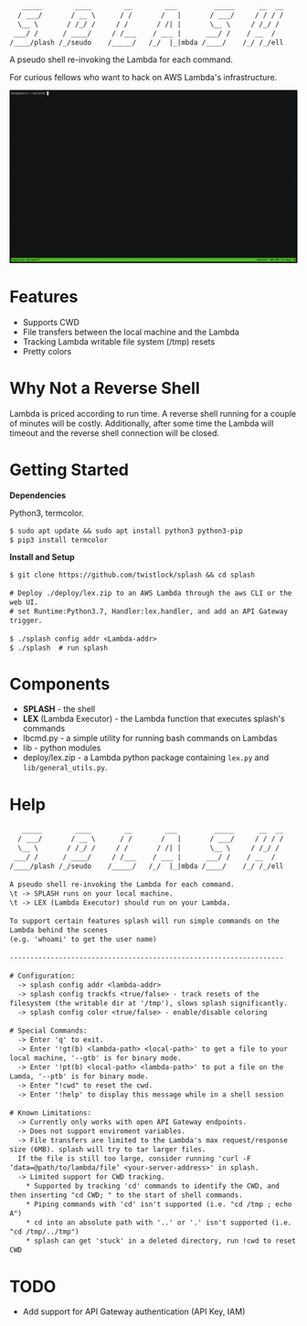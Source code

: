 ```
   _____        ____        __        ___         _____      __  __   
  / ___/       / __ \      / /       /   |       / ___/     / / / /   
  \__ \       / /_/ /     / /       / /| |       \__ \     / /_/ /      
 ___/ /      / ____/     / /___    / ___ |      ___/ /    / __  /      
/____/plash /_/seudo    /_____/   /_/  |_|mbda /____/    /_/ /_/ell  
```
A pseudo shell re-invoking the Lambda for each command.

For curious fellows who want to hack on AWS Lambda's infrastructure. 

![](demo/splash.gif)

# Features
- Supports CWD
- File transfers between the local machine and the Lambda
- Tracking Lambda writable file system (/tmp) resets 
- Pretty colors

# Why Not a Reverse Shell
Lambda is priced according to run time. A reverse shell running for a couple of minutes will be costly.
Additionally, after some time the Lambda will timeout and the reverse shell connection will be closed.

# Getting Started
**Dependencies**

Python3, termcolor.
```
$ sudo apt update && sudo apt install python3 python3-pip
$ pip3 install termcolor
```
**Install and Setup**
```
$ git clone https://github.com/twistlock/splash && cd splash

# Deploy ./deploy/lex.zip to an AWS Lambda through the aws CLI or the web UI.
# set Runtime:Python3.7, Handler:lex.handler, and add an API Gateway trigger.

$ ./splash config addr <Lambda-addr>
$ ./splash  # run splash
```

# Components
 - **SPLASH** - the shell
 - **LEX** (Lambda Executor) - the Lambda function that executes splash's commands
 - lbcmd.py - a simple utility for running bash commands on Lambdas
 - lib - python modules
 - deploy/lex.zip - a Lambda python package containing `lex.py` and `lib/general_utils.py`. 


# Help
```
   _____        ____        __        ___         _____      __  __   
  / ___/       / __ \      / /       /   |       / ___/     / / / /   
  \__ \       / /_/ /     / /       / /| |       \__ \     / /_/ /      
 ___/ /      / ____/     / /___    / ___ |      ___/ /    / __  /      
/____/plash /_/seudo    /_____/   /_/  |_|mbda /____/    /_/ /_/ell  

A pseudo shell re-invoking the Lambda for each command.
\t -> SPLASH runs on your local machine.
\t -> LEX (Lambda Executor) should run on your Lambda.

To support certain features splash will run simple commands on the Lambda behind the scenes
(e.g. 'whoami' to get the user name)

-------------------------------------------------------------------

# Configuration:
  -> splash config addr <lambda-addr>
  -> splash config trackfs <true/false> - track resets of the filesystem (the writable dir at '/tmp'), slows splash significantly.  
  -> splash config color <true/false> - enable/disable coloring

# Special Commands:
  -> Enter 'q' to exit. 
  -> Enter '!gt(b) <lambda-path> <local-path>' to get a file to your local machine, '--gtb' is for binary mode.
  -> Enter '!pt(b) <local-path> <lambda-path>' to put a file on the Lamda, '--ptb' is for binary mode.
  -> Enter "!cwd" to reset the cwd.
  -> Enter '!help' to display this message while in a shell session

# Known Limitations:
  -> Currently only works with open API Gateway endpoints.
  -> Does not support enviroment variables.
  -> File transfers are limited to the Lambda's max request/response size (6MB). splash will try to tar larger files.
  If the file is still too large, consider running 'curl -F ‘data=@path/to/lambda/file’ <your-server-address>' in splash.
  -> Limited support for CWD tracking. 
    * Supported by tracking 'cd' commands to identify the CWD, and then inserting "cd CWD; " to the start of shell commands.
    * Piping commands with 'cd' isn't supported (i.e. "cd /tmp ; echo A")
    * cd into an absolute path with '..' or '.' isn't supported (i.e. "cd /tmp/../tmp")
    * splash can get 'stuck' in a deleted directory, run !cwd to reset CWD
```

# TODO
- Add support for API Gateway authentication (API Key, IAM)
